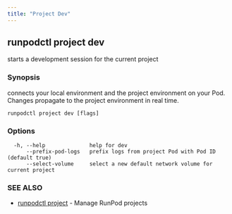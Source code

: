 ```yaml
---
title: "Project Dev"
---
```

## runpodctl project dev

starts a development session for the current project

### Synopsis

connects your local environment and the project environment on your Pod. Changes propagate to the project environment in real time.

```
runpodctl project dev [flags]
```

### Options

```
  -h, --help              help for dev
      --prefix-pod-logs   prefix logs from project Pod with Pod ID (default true)
      --select-volume     select a new default network volume for current project
```

### SEE ALSO

* [runpodctl project](runpodctl_project.md)	 - Manage RunPod projects

